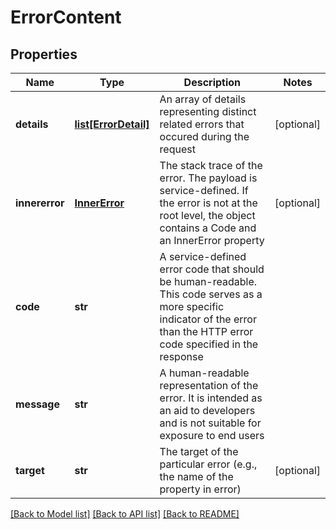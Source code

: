# ErrorContent

## Properties
Name | Type | Description | Notes
------------ | ------------- | ------------- | -------------
**details** | [**list[ErrorDetail]**](ErrorDetail.md) | An array of details representing distinct related errors that occured during the request | [optional] 
**innererror** | [**InnerError**](InnerError.md) | The stack trace of the error. The payload is service-defined.  If the error is not at the root level, the object contains a Code  and an InnerError property | [optional] 
**code** | **str** | A service-defined error code that should be human-readable.  This code serves as a more specific indicator of the error than  the HTTP error code specified in the response | 
**message** | **str** | A human-readable representation of the error. It is intended as  an aid to developers and is not suitable for exposure to end users | 
**target** | **str** | The target of the particular error (e.g., the name of the property in error) | [optional] 

[[Back to Model list]](../README.md#documentation-for-models) [[Back to API list]](../README.md#documentation-for-api-endpoints) [[Back to README]](../README.md)


